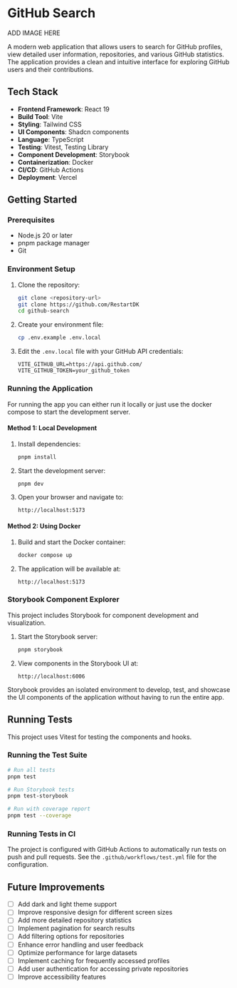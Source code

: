 # GitHub Search

ADD IMAGE HERE

A modern web application that allows users to search for GitHub profiles, view detailed user information, repositories, and various GitHub statistics. The application provides a clean and intuitive interface for exploring GitHub users and their contributions.

## Tech Stack

- **Frontend Framework**: React 19
- **Build Tool**: Vite
- **Styling**: Tailwind CSS
- **UI Components**: Shadcn components
- **Language**: TypeScript
- **Testing**: Vitest, Testing Library
- **Component Development**: Storybook
- **Containerization**: Docker
- **CI/CD**: GitHub Actions
- **Deployment**: Vercel

## Getting Started

### Prerequisites

- Node.js 20 or later
- pnpm package manager
- Git

### Environment Setup

1. Clone the repository:
   ```bash
   git clone <repository-url>
   git clone https://github.com/RestartDK
   cd github-search
   ```

2. Create your environment file:
   ```bash
   cp .env.example .env.local
   ```

3. Edit the `.env.local` file with your GitHub API credentials:
   ```
   VITE_GITHUB_URL=https://api.github.com/
   VITE_GITHUB_TOKEN=your_github_token
   ```

### Running the Application

For running the app you can either run it locally or just use the docker compose to start the development server.

#### Method 1: Local Development

1. Install dependencies:
   ```bash
   pnpm install
   ```

2. Start the development server:
   ```bash
   pnpm dev
   ```

3. Open your browser and navigate to:
   ```
   http://localhost:5173
   ```

#### Method 2: Using Docker

1. Build and start the Docker container:
   ```bash
   docker compose up
   ```

2. The application will be available at:
   ```
   http://localhost:5173
   ```

### Storybook Component Explorer

This project includes Storybook for component development and visualization.

1. Start the Storybook server:
   ```bash
   pnpm storybook
   ```

2. View components in the Storybook UI at:
   ```
   http://localhost:6006
   ```

Storybook provides an isolated environment to develop, test, and showcase the UI components of the application without having to run the entire app.

## Running Tests

This project uses Vitest for testing the components and hooks.

### Running the Test Suite

```bash
# Run all tests
pnpm test

# Run Storybook tests
pnpm test-storybook

# Run with coverage report
pnpm test --coverage

```

### Running Tests in CI

The project is configured with GitHub Actions to automatically run tests on push and pull requests. See the `.github/workflows/test.yml` file for the configuration.

## Future Improvements

- [ ] Add dark and light theme support
- [ ] Improve responsive design for different screen sizes
- [ ] Add more detailed repository statistics
- [ ] Implement pagination for search results
- [ ] Add filtering options for repositories
- [ ] Enhance error handling and user feedback
- [ ] Optimize performance for large datasets
- [ ] Implement caching for frequently accessed profiles
- [ ] Add user authentication for accessing private repositories
- [ ] Improve accessibility features